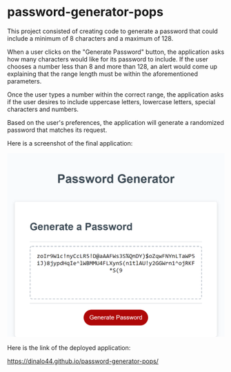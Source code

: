 # password-generator-pops

This project consisted of creating code to generate a password that could include a minimum of 8 characters and a maximum of 128.

When a user clicks on the "Generate Password" button, the application asks how many characters would like for its password to include. If the user chooses a number less than 8 and more than 128, an alert would come up explaining that the range length must be within the aforementioned parameters.

Once the user types a number within the correct range, the application asks if the user desires to include uppercase letters, lowercase letters, special characters and numbers. 

Based on the user's preferences, the application will generate a randomized password that matches its request.


Here is a screenshot of the final application:

![screenshot password generator](https://github.com/DinaLo44/password-generator-pops/blob/main/screenshot%20password%20generator.png)

Here is the link of the deployed application:

https://dinalo44.github.io/password-generator-pops/
